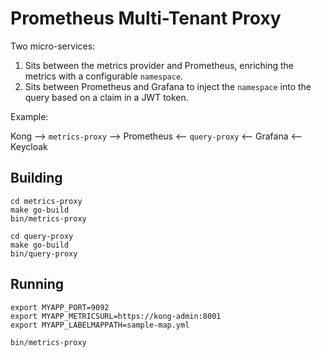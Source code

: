
# Prometheus Multi-Tenant Proxy

Two micro-services:

1) Sits between the metrics provider and Prometheus, enriching the metrics with a configurable `namespace`.
2) Sits between Prometheus and Grafana to inject the `namespace` into the query based on a claim in a JWT token.

Example:

Kong --> `metrics-proxy` --> Prometheus <-- `query-proxy` <-- Grafana <-- Keycloak


## Building

```
cd metrics-proxy
make go-build
bin/metrics-proxy

cd query-proxy
make go-build
bin/query-proxy
```

## Running

```
export MYAPP_PORT=9092
export MYAPP_METRICSURL=https://kong-admin:8001
export MYAPP_LABELMAPPATH=sample-map.yml

bin/metrics-proxy
